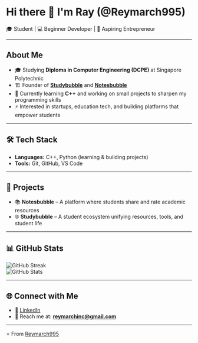 # Hi there 👋 I'm Ray (@Reymarch995)

🎓 Student | 💻 Beginner Developer | 🚀 Aspiring Entrepreneur  

---

## About Me
- 🎓 Studying **Diploma in Computer Engineering (DCPE)** at Singapore Polytechnic  
- 🏗️ Founder of **[Studybubble](https://github.com/studybubble)** and **[Notesbubble](https://github.com/notesbubble)**  
- 🌱 Currently learning **C++** and working on small projects to sharpen my programming skills  
- ⚡ Interested in startups, education tech, and building platforms that empower students  

---

## 🛠️ Tech Stack
- **Languages:** C++, Python (learning & building projects)  
- **Tools:** Git, GitHub, VS Code  

---

## 🚀 Projects
- 📚 **Notesbubble** – A platform where students share and rate academic resources  
- 🌐 **Studybubble** – A student ecosystem unifying resources, tools, and student life  

---

## 📊 GitHub Stats
![GitHub Streak](https://github-readme-streak-stats.herokuapp.com?user=Reymarch995&theme=radical)  
![GitHub Stats](https://github-readme-stats.vercel.app/api?username=Reymarch995&show_icons=true&theme=radical)

---

## 🌐 Connect with Me
- 💼 [LinkedIn](https://www.linkedin.com/in/YOUR-LINK)  
- 📧 Reach me at: **reymarchinc@gmail.com**

---

⭐️ From [Reymarch995](https://github.com/Reymarch995)
